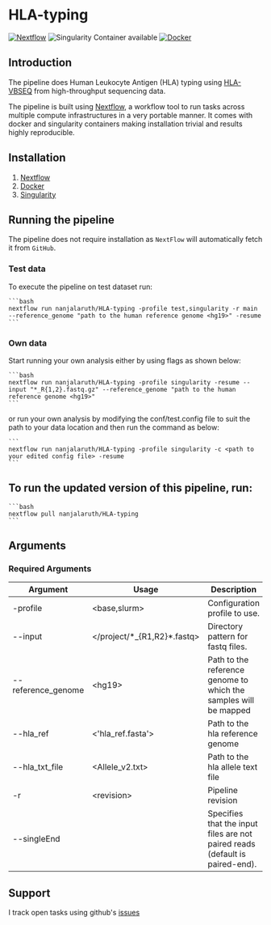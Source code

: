 # HLA-typing

[![Nextflow](https://img.shields.io/badge/nextflow-%E2%89%A520.04.0-brightgreen.svg)](https://www.nextflow.io/)
![Singularity Container available](https://img.shields.io/badge/singularity-available-7E4C74.svg)
[![Docker](https://img.shields.io/badge/docker%20registry-Quay.io-red)](https://quay.io/repository/nanjalaruth/hlatyping)

## Introduction

The pipeline does Human Leukocyte Antigen (HLA) typing using [HLA-VBSEQ](https://bmcgenomics.biomedcentral.com/articles/10.1186/1471-2164-16-S2-S7) from high-throughput sequencing data.

The pipeline is built using [Nextflow](https://www.nextflow.io), a workflow tool to run tasks across multiple compute infrastructures in a very portable manner. It comes with docker and singularity containers making installation trivial and results highly reproducible.

## Installation 
1. [Nextflow](https://www.nextflow.io/docs/latest/getstarted.html)
2. [Docker](https://www.digitalocean.com/community/tutorials/how-to-install-and-use-docker-on-ubuntu-18-04) 
3. [Singularity](https://sylabs.io/guides/3.0/user-guide/installation.html)

## Running the pipeline
The pipeline does not require installation as `NextFlow` will automatically fetch it from `GitHub`.

### Test data
To execute the pipeline on test dataset run:

    ```bash
    nextflow run nanjalaruth/HLA-typing -profile test,singularity -r main --reference_genome "path to the human reference genome <hg19>" -resume
    ```
### Own data
Start running your own analysis either by using flags as shown below:

    ```bash
    nextflow run nanjalaruth/HLA-typing -profile singularity -resume --input "*_R{1,2}.fastq.gz" --reference_genome "path to the human reference genome <hg19>"  
    ```
 or run your own analysis by modifying the conf/test.config file to suit the path to your data location and then run the command as below:
 
    ```
    nextflow run nanjalaruth/HLA-typing -profile singularity -c <path to your edited config file> -resume
    ```
    
## To run the updated version of this pipeline, run:

    ```bash
    nextflow pull nanjalaruth/HLA-typing
    ```
    
## Arguments

### Required Arguments
| Argument  | Usage                            | Description                                                          |
|-----------|----------------------------------|----------------------------------------------------------------------|
| -profile  | \<base,slurm\>                    | Configuration profile to use.                                       |
| --input  | \</project/\*\_{R1,R2}\*.fastq\> | Directory pattern for fastq files.                                   |
| --reference_genome    | \<hg19\>              | Path to the reference genome to which the samples will be mapped |
| --hla_ref | \<'hla_ref.fasta'>                      | Path to the hla reference genome |
| --hla_txt_file   | \<Allele_v2.txt\>                        | Path to the hla allele text file        |
| -r    | \<revision\>  | Pipeline revision     |
| --singleEnd  |             | Specifies that the input files are not paired reads (default is paired-end). |

## Support
I track open tasks using github's [issues](https://github.com/nanjalaruth/HLA-typing/issues)

